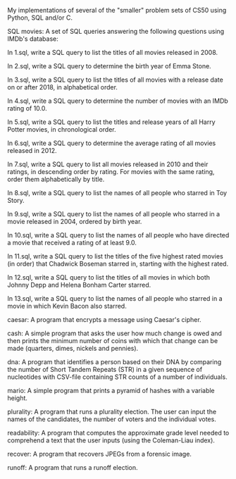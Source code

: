 My implementations of several of the "smaller" problem sets of CS50 using Python, SQL and/or C.

SQL movies:
A set of SQL queries answering the following questions using IMDb's database:

In 1.sql, write a SQL query to list the titles of all movies released in 2008.

In 2.sql, write a SQL query to determine the birth year of Emma Stone.

In 3.sql, write a SQL query to list the titles of all movies with a release date on or after 2018, in alphabetical order.

In 4.sql, write a SQL query to determine the number of movies with an IMDb rating of 10.0.

In 5.sql, write a SQL query to list the titles and release years of all Harry Potter movies, in chronological order.

In 6.sql, write a SQL query to determine the average rating of all movies released in 2012.

In 7.sql, write a SQL query to list all movies released in 2010 and their ratings, in descending order by rating. For movies with the same rating, order them alphabetically by title.

In 8.sql, write a SQL query to list the names of all people who starred in Toy Story.

In 9.sql, write a SQL query to list the names of all people who starred in a movie released in 2004, ordered by birth year.

In 10.sql, write a SQL query to list the names of all people who have directed a movie that received a rating of at least 9.0.

In 11.sql, write a SQL query to list the titles of the five highest rated movies (in order) that Chadwick Boseman starred in, starting with the highest rated.

In 12.sql, write a SQL query to list the titles of all movies in which both Johnny Depp and Helena Bonham Carter starred.

In 13.sql, write a SQL query to list the names of all people who starred in a movie in which Kevin Bacon also starred.

caesar:
A program that encrypts a message using Caesar's cipher.

cash:
A simple program that asks the user how much change is owed and then prints the minimum number of coins with which that change can be made (quarters, dimes, nickels and pennies).

dna:
A program that identifies a person based on their DNA by comparing the number of Short Tandem Repeats (STR) in a given sequence of nucleotides with CSV-file containing STR counts of a number of individuals. 

mario:
A simple program that prints a pyramid of hashes with a variable height.

plurality:
A program that runs a plurality election. The user can input the names of the candidates, the number of voters and the individual votes.

readability:
A program that computes the approximate grade level needed to comprehend a text that the user inputs (using the Coleman-Liau index).

recover:
A program that recovers JPEGs from a forensic image.

runoff:
A program that runs a runoff election.
